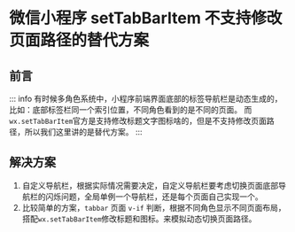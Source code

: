 # 微信小程序 setTabBarItem 不支持修改页面路径的替代方案

## 前言
::: info
有时候多角色系统中，小程序前端界面底部的标签导航栏是动态生成的，比如：底部标签栏同一个索引位置，不同角色看到的是不同的页面。
而`wx.setTabBarItem`官方是支持修改标题文字图标啥的，但是不支持修改页面路径，所以我们这里讲的是替代方案。
:::

## 解决方案
1. 自定义导航栏，根据实际情况需要决定，自定义导航栏要考虑切换页面底部导航栏的闪烁问题，全局单例一个导航栏，还是每个页面自己实现一个。
2. 比较简单的方案，`tabbar` 页面 `v-if` 判断，根据不同角色显示不同页面布局，搭配`wx.setTabBarItem`修改标题和图标。来模拟动态切换页面路径。
